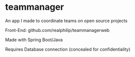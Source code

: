 # teammanager
An app I made to coordinate teams on open source projects

Front-End: github.com/realphilip/teammanagerweb

Made with Spring Boot/Java

Requires Database connection (concealed for confidentiality)

